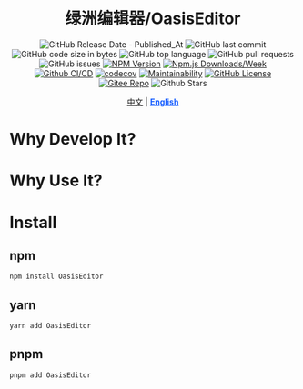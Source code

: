 <div align="center">

# 绿洲编辑器/OasisEditor

![GitHub Release Date - Published_At](https://img.shields.io/github/release-date/kwooshung/randoms?labelColor=272e3b&color=00b42A&logo=github)
![GitHub last commit](https://img.shields.io/github/last-commit/kwooshung/randoms?labelColor=272e3b&color=165dff)
![GitHub code size in bytes](https://img.shields.io/github/languages/code-size/kwooshung/randoms?labelColor=272e3b&color=165dff)
![GitHub top language](https://img.shields.io/github/languages/top/kwooshung/randoms?labelColor=272e3b&color=165dff)
![GitHub pull requests](https://img.shields.io/github/issues-pr/kwooshung/randoms?labelColor=272e3b&color=165dff)
![GitHub issues](https://img.shields.io/github/issues/kwooshung/randoms?labelColor=272e3b&color=165dff)
[![NPM Version](https://img.shields.io/npm/v/OasisEditor?labelColor=272e3b&color=165dff)](https://www.npmjs.com/package/OasisEditor)
[![Npm.js Downloads/Week](https://img.shields.io/npm/dw/OasisEditor?labelColor=272e3b&labelColor=272e3b&color=165dff&logo=npm)](https://www.npmjs.com/package/OasisEditor)
[![Github CI/CD](https://github.com/kwooshung/randoms/actions/workflows/ci.yml/badge.svg)](https://github.com/kwooshung/randoms/actions/)
[![codecov](https://codecov.io/gh/kwooshung/randoms/graph/badge.svg?token=VVZJE7H0KD)](https://codecov.io/gh/kwooshung/randoms)
[![Maintainability](https://api.codeclimate.com/v1/badges/325d0881b1ca19165d35/maintainability)](https://codeclimate.com/github/kwooshung/randoms/maintainability/)
[![GitHub License](https://img.shields.io/github/license/kwooshung/randoms?labelColor=272e3b&color=165dff)](LICENSE)
[![Gitee Repo](https://img.shields.io/badge/gitee-OasisEditor-165dff?logo=gitee)](https://gitee.com/kwooshung/OasisEditor/)
![Github Stars](https://img.shields.io/github/stars/kwooshung/randoms?labelColor=272e3b&color=165dff)

<p align="center">
    <a href="README.zh-CN.md">中文</a> | 
    <a href="README.md" style="font-weight:700;color:#165dff;text-decoration:underline;">English</a>
</p>
</div>

# Why Develop It?


# Why Use It?


# Install

## npm

```bash
npm install OasisEditor
```

## yarn

```bash
yarn add OasisEditor
```

## pnpm

```bash
pnpm add OasisEditor
```
